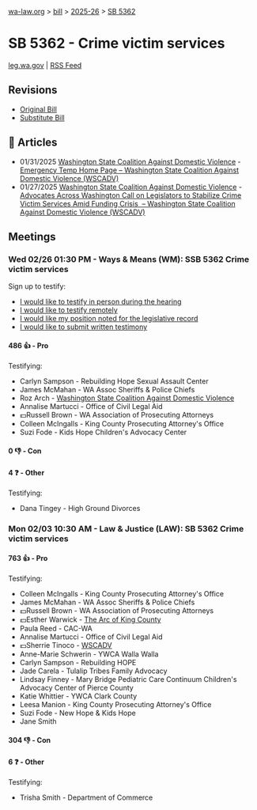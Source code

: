 [wa-law.org](/) > [bill](/bill/) > [2025-26](/bill/2025-26/) > [SB 5362](/bill/2025-26/sb/5362/)

# SB 5362 - Crime victim services
[leg.wa.gov](https://app.leg.wa.gov/billsummary?BillNumber=5362&Year=2025&Initiative=false) | [RSS Feed](./rss.xml)

## Revisions
* [Original Bill](1/)
* [Substitute Bill](S/)

## 📰 Articles
* 01/31/2025 [Washington State Coalition Against Domestic Violence](/org/washington_state_coalition_against_domestic_violence/) - [Emergency Temp Home Page – Washington State Coalition Against Domestic Violence (WSCADV)](https://wscadv.org/emergency-temp-home-page/#:~:text=SB%205362)
* 01/27/2025 [Washington State Coalition Against Domestic Violence](/org/washington_state_coalition_against_domestic_violence/) - [Advocates Across Washington Call on Legislators to Stabilize Crime Victim Services Amid Funding Crisis  – Washington State Coalition Against Domestic Violence (WSCADV)](https://wscadv.org/news/advocates-across-washington-call-on-legislators-to-stabilize-crime-victim-services-amid-funding-crisis/#:~:text=SB%205362)

## Meetings
### Wed 02/26 01:30 PM - Ways & Means (WM): SSB 5362 Crime victim services
Sign up to testify:
* [I would like to testify in person during the hearing](https://app.leg.wa.gov/csi/Testifier/Add?chamber=House&mId=32889&aId=165093&caId=26227&tId=1)
* [I would like to testify remotely](https://app.leg.wa.gov/csi/Testifier/Add?chamber=House&mId=32889&aId=165093&caId=26227&tId=2)
* [I would like my position noted for the legislative record](https://app.leg.wa.gov/csi/Testifier/Add?chamber=House&mId=32889&aId=165093&caId=26227&tId=3)
* [I would like to submit written testimony](https://app.leg.wa.gov/csi/Testifier/Add?chamber=House&mId=32889&aId=165093&caId=26227&tId=4)

#### 486 👍 - Pro
Testifying:
* Carlyn Sampson - Rebuilding Hope Sexual Assault Center
* James McMahan - WA Assoc Sheriffs & Police Chiefs
* Roz Arch - [Washington State Coalition Against Domestic Violence](/org/washington_state_coalition_against_domestic_violence/)
* Annalise Martucci - Office of Civil Legal Aid
* 💵Russell Brown - WA Association of Prosecuting Attorneys
* Colleen McIngalls - King County Prosecuting Attorney's Office
* Suzi Fode - Kids Hope Children's Advocacy Center

#### 0 👎 - Con

#### 4 ❓ - Other
Testifying:
* Dana Tingey - High Ground Divorces

### Mon 02/03 10:30 AM - Law & Justice (LAW): SB 5362 Crime victim services
#### 763 👍 - Pro
Testifying:
* Colleen McIngalls - King County Prosecuting Attorney's Office
* James McMahan - WA Assoc Sheriffs & Police Chiefs
* 💵Russell Brown - WA Association of Prosecuting Attorneys
* 💵Esther Warwick - [The Arc of King County](/org/the_arc_of_king_county/)
* Paula Reed - CAC-WA
* Annalise Martucci - Office of Civil Legal Aid
* 💵Sherrie Tinoco - [WSCADV](/org/washington_state_coalition_against_domestic_violence/)
* Anne-Marie Schwerin - YWCA Walla Walla
* Carlyn Sampson - Rebuilding HOPE
* Jade Carela - Tulalip Tribes Family Advocacy
* Lindsay Finney - Mary Bridge Pediatric Care Continuum Children's Advocacy Center of Pierce County
* Katie Whittier - YWCA Clark County
* Leesa Manion - King County Prosecuting Attorney's Office
* Suzi Fode - New Hope & Kids Hope
* Jane Smith

#### 304 👎 - Con

#### 6 ❓ - Other
Testifying:
* Trisha Smith - Department of Commerce
